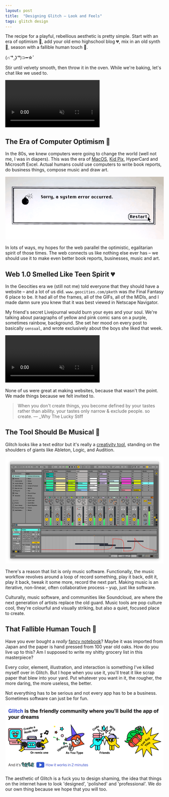 ```yaml
---
layout: post
title:  "Designing Glitch – Look and Feels"
tags: glitch design
---
```


The recipe for a playful, rebellious aesthetic is pretty simple. Start with an era of optimism 🌌, add your old emo highschool blog 💔, mix in an old synth 🎹, season with a fallible human touch 💅.

(∩ ͡° ͜ʖ ͡°)⊃━☆ﾟ

Stir until velvety smooth, then throw it in the oven. While we're baking, let's chat like we used to.


<p>
	<video autoplay loop muted playsinline class="no-shadow">
		<source src="/images/2017/tumblr-cat.mp4">
	</video>
</p>


## The Era of Computer Optimism 🌌

In the 80s, we knew computers were going to change the world (well not me, I was in diapers). This was the era of [MacOS](http://www.folklore.org), [Kid Pix](http://pketh.org/kid-pix), HyperCard and Microsoft Excel. Actual humans could use computers to write book reports, do business things, compose music and draw art.

<img src="/images/2017/mac-system-error.png" class="">

In lots of ways, my hopes for the web parallel the optimistic, egalitarian spirit of those times. The web connects us like nothing else ever has – we should use it to make even better book reports, businesses, music and art.

## Web 1.0 Smelled Like Teen Spirit 💔

In the Geocities era we (still not me) told everyone that they should have a website – and a lot of us did. `www.geocities.com/pketh` was _the_ Final Fantasy 6 place to be. It had all of the frames, all of the GIFs, all of the MIDIs, and I made damn sure you knew that it was best viewed in Netscape Navigator.

My friend's secret Livejournal would burn your eyes and your soul. We're talking about paragraphs of yellow and pink comic sans on a purple, sometimes rainbow, background. She set her mood on every post to basically `sensual`, and wrote exclusively about the boys she liked that week.

<p>
	<video autoplay loop muted playsinline class="large">
		<source src="/images/2017/ecco-glitch.mp4">
	</video>
</p>

None of us were great at making websites, because that wasn't the point. We made things because we felt invited to.

> When you don't create things, you become defined by your tastes rather than ability. your tastes only narrow & exclude people. so create. ― _Why The Lucky Stiff

## The Tool Should Be Musical 🎹

Glitch looks like a text editor but it's really a [creativity tool](https://medium.com/@howietl/machines-for-creative-enablement-not-human-replacement-da40f875a976), standing on the shoulders of giants like Ableton, Logic, and Audition.

<img src="/images/2017/live-session.png" class="large no-shadow">

There's a reason that list is only music software. Functionally, the music workflow revolves around a loop of record something, play it back, edit it, play it back, tweak it some more, record the next part. Making music is an iterative, non-linear, often collaborative process – yup, just like software.

Culturally, music software, and communities like Soundcloud, are where the next generation of artists replace the old guard. Music tools are pop culture cool, they're colourful and visually striking, but also a quiet, focused place to create.

## That Fallible Human Touch 💅

Have you ever bought a _really_ [fancy notebook](https://soundcloud.com/good-goods/)? Maybe it was imported from Japan and the paper is hand pressed from 100 year old oaks. How do you live up to this? Am I supposed to write my shitty grocery list in this masterpiece?

Every color, element, illustration, and interaction is something I've killed myself over in Glitch. But I hope when you use it, you'll treat it like scrap paper that blew into your yard. Put whatever you want in it, the rougher, the more daring, the more useless, the better.

Not everything has to be serious and not every app has to be a business. Sometimes software can just be for fun.

<a href="https://glitch.com"><img src="/images/2017/what-is-glitch.png" class="large"></a>

The aesthetic of Glitch is a fuck you to design shaming, the idea that things on the internet have to look 'designed', 'polished' and 'professional'. We do our own thing because we hope that you will too.
